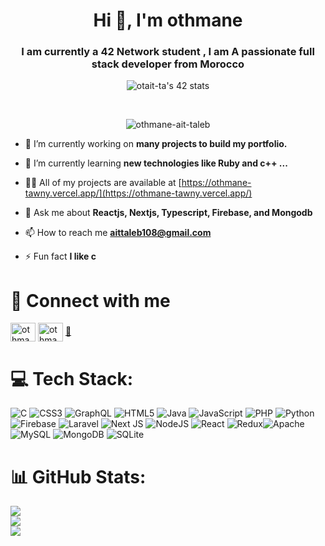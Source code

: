 <h1 align="center">Hi 👋, I'm othmane</h1>
<h3 align="center">I am currently a 42 Network student , I am A passionate full stack developer from Morocco</h3>
<p href="https://github.com/oakoudad/badge42" align="center"><img src="https://badge.mediaplus.ma/darkblue/otait-ta" alt="otait-ta's 42 stats"  /></p>
<br/>
<p align="center" > <img src="https://komarev.com/ghpvc/?username=othmane-ait-taleb&label=Profile%20views&color=0eb445&style=flat" alt="othmane-ait-taleb" /> </p>


- 🔭 I’m currently working on **many projects to build my portfolio.**

- 🌱 I’m currently learning **new technologies like Ruby and c++ ...**

- 👨‍💻 All of my projects are available at [https://othmane-tawny.vercel.app/](https://othmane-tawny.vercel.app/)

- 💬 Ask me about **Reactjs, Nextjs, Typescript, Firebase, and Mongodb**

- 📫 How to reach me **aittaleb108@gmail.com**

- ⚡ Fun fact **I like c**

# 🤑 Connect with me
<p align="left">
<a href="https://twitter.com/othmaneaittaleb" target="blank"><img align="center" src="https://raw.githubusercontent.com/rahuldkjain/github-profile-readme-generator/master/src/images/icons/Social/twitter.svg" alt="othmaneaittaleb" height="30" width="40" /></a>
<a href="https://instagram.com/othmane_ait_taleb" target="blank"><img align="center" src="https://raw.githubusercontent.com/rahuldkjain/github-profile-readme-generator/master/src/images/icons/Social/instagram.svg" alt="othmane_ait_taleb" height="30" width="40" /></a>
<a href="mailto:aittaleb108@gmail.com">📧</a>

</p>


# 💻 Tech Stack:
![C](https://img.shields.io/badge/c-%2300599C.svg?style=for-the-badge&logo=c&logoColor=white) ![CSS3](https://img.shields.io/badge/css3-%231572B6.svg?style=for-the-badge&logo=css3&logoColor=white) ![GraphQL](https://img.shields.io/badge/-GraphQL-E10098?style=for-the-badge&logo=graphql&logoColor=white) ![HTML5](https://img.shields.io/badge/html5-%23E34F26.svg?style=for-the-badge&logo=html5&logoColor=white) ![Java](https://img.shields.io/badge/java-%23ED8B00.svg?style=for-the-badge&logo=java&logoColor=white) ![JavaScript](https://img.shields.io/badge/javascript-%23323330.svg?style=for-the-badge&logo=javascript&logoColor=%23F7DF1E) ![PHP](https://img.shields.io/badge/php-%23777BB4.svg?style=for-the-badge&logo=php&logoColor=white) ![Python](https://img.shields.io/badge/python-3670A0?style=for-the-badge&logo=python&logoColor=ffdd54) ![Firebase](https://img.shields.io/badge/firebase-%23039BE5.svg?style=for-the-badge&logo=firebase) ![Laravel](https://img.shields.io/badge/laravel-%23FF2D20.svg?style=for-the-badge&logo=laravel&logoColor=white) ![Next JS](https://img.shields.io/badge/Next-black?style=for-the-badge&logo=next.js&logoColor=white) ![NodeJS](https://img.shields.io/badge/node.js-6DA55F?style=for-the-badge&logo=node.js&logoColor=white) ![React](https://img.shields.io/badge/react-%2320232a.svg?style=for-the-badge&logo=react&logoColor=%2361DAFB) ![Redux](https://img.shields.io/badge/redux-%23593d88.svg?style=for-the-badge&logo=redux&logoColor=white)![Apache](https://img.shields.io/badge/apache-%23D42029.svg?style=for-the-badge&logo=apache&logoColor=white) ![MySQL](https://img.shields.io/badge/mysql-%2300f.svg?style=for-the-badge&logo=mysql&logoColor=white) ![MongoDB](https://img.shields.io/badge/MongoDB-%234ea94b.svg?style=for-the-badge&logo=mongodb&logoColor=white) ![SQLite](https://img.shields.io/badge/sqlite-%2307405e.svg?style=for-the-badge&logo=sqlite&logoColor=white)
# 📊 GitHub Stats:
![](https://github-readme-stats.vercel.app/api?username=othmane-ait-taleb&theme=algolia&hide_border=false&include_all_commits=true&count_private=true)<br/>
![](https://github-readme-streak-stats.herokuapp.com/?user=othmane-ait-taleb&theme=algolia&hide_border=false)<br/>
![](https://github-readme-stats.vercel.app/api/top-langs/?username=othmane-ait-taleb&theme=algolia&hide_border=false&include_all_commits=true&count_private=true&layout=compact)

